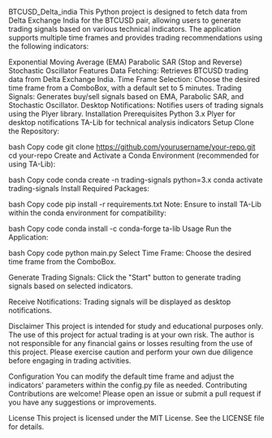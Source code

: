 BTCUSD_Delta_india
This Python project is designed to fetch data from Delta Exchange India for the BTCUSD pair, allowing users to generate trading signals based on various technical indicators. The application supports multiple time frames and provides trading recommendations using the following indicators:

Exponential Moving Average (EMA)
Parabolic SAR (Stop and Reverse)
Stochastic Oscillator
Features
Data Fetching: Retrieves BTCUSD trading data from Delta Exchange India.
Time Frame Selection: Choose the desired time frame from a ComboBox, with a default set to 5 minutes.
Trading Signals: Generates buy/sell signals based on EMA, Parabolic SAR, and Stochastic Oscillator.
Desktop Notifications: Notifies users of trading signals using the Plyer library.
Installation
Prerequisites
Python 3.x
Plyer for desktop notifications
TA-Lib for technical analysis indicators
Setup
Clone the Repository:

bash
Copy code
git clone https://github.com/yourusername/your-repo.git
cd your-repo
Create and Activate a Conda Environment (recommended for using TA-Lib):

bash
Copy code
conda create -n trading-signals python=3.x
conda activate trading-signals
Install Required Packages:

bash
Copy code
pip install -r requirements.txt
Note: Ensure to install TA-Lib within the conda environment for compatibility:

bash
Copy code
conda install -c conda-forge ta-lib
Usage
Run the Application:

bash
Copy code
python main.py
Select Time Frame: Choose the desired time frame from the ComboBox.

Generate Trading Signals: Click the "Start" button to generate trading signals based on selected indicators.

Receive Notifications: Trading signals will be displayed as desktop notifications.

Disclaimer
This project is intended for study and educational purposes only. The use of this project for actual trading is at your own risk. The author is not responsible for any financial gains or losses resulting from the use of this project. Please exercise caution and perform your own due diligence before engaging in trading activities.

Configuration
You can modify the default time frame and adjust the indicators' parameters within the config.py file as needed.
Contributing
Contributions are welcome! Please open an issue or submit a pull request if you have any suggestions or improvements.

License
This project is licensed under the MIT License. See the LICENSE file for details.
